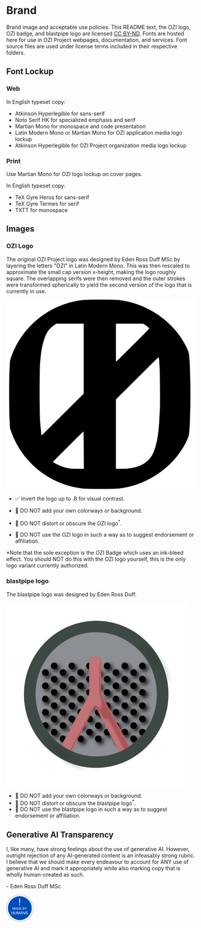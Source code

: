 # Brand

Brand image and acceptable use policies.
This README text, the OZI logo, OZI badge, and blastpipe logo are licensed [CC BY-ND](https://creativecommons.org/licenses/by-nd/4.0/).
Fonts are hosted here for use in OZI Project webpages, documentation, and services.
Font source files are used under license terms included in their respective folders.

## Font Lockup

### Web

In English typeset copy:

* Atkinson Hyperlegible for sans-serif
* Noto Serif HK for specialized emphasis and serif
* Martian Mono for monospace and code presentation
* Latin Modern Mono or Martian Mono for OZI application media logo lockup
* Atkinson Hyperlegible for OZI Project organization media logo lockup

### Print

Use Martian Mono for OZI logo lockup on cover pages.

In English typeset copy:

* TeX Gyre Heros for sans-serif
* TeX Gyre Termes for serif
* TXTT for monospace

## Images

### OZI Logo

The original OZI Project logo was designed by Eden Ross Duff MSc by layering the letters "OZI" in
Latin Modern Mono. This was then rescaled to approximate the small cap version x-height,
making the logo roughly square. The overlapping serifs were then removed and the outer strokes
were transformed spherically to yield the second version of the logo that is currently in use.

![blastpipe-logo](images/ozi_logo_v2.svg)

* ✅ Invert the logo up to .8 for visual contrast.

* 🛑 DO NOT add your own colorways or background.
* 🛑 DO NOT distort or obscure the OZI logo<sup>*</sup>.
* 🛑 DO NOT use the OZI logo in such a way as to suggest endorsement or affiliation.

*Note that the sole exception is the OZI Badge which uses an ink-bleed effect.
You should NOT do this with the OZI logo yourself, this is the only logo variant currently authorized.

### blastpipe logo

The blastpipe logo was designed by Eden Ross Duff.

![blastpipe-logo](images/blastpipe-logo.svg)

* 🛑 DO NOT add your own colorways or background.
* 🛑 DO NOT distort or obscure the blastpipe logo<sup>*</sup>.
* 🛑 DO NOT use the blastpipe logo in such a way as to suggest endorsement or affiliation.

## Generative AI Transparency

I, like many, have strong feelings about the use of generative AI. However, outright rejection of any AI-generated content is an infeasably strong rubric. I believe that we should make every endeavour to account for ANY use of generative AI and mark it appropriately while also marking copy that is wholly human-created as such.

\- Eden Ross Duff MSc

[<img src="no-ai-icon-01.svg" width=72px>](https://no-ai-icon.com/statement/?url=oziproject.dev)
